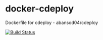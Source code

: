 # docker-cdeploy
Dockerfile for cdeploy - abansod04/cdeploy

[![Build Status](https://travis-ci.org/abansod/docker-cdeploy.svg?branch=master)](https://travis-ci.org/abansod/docker-cdeploy)
